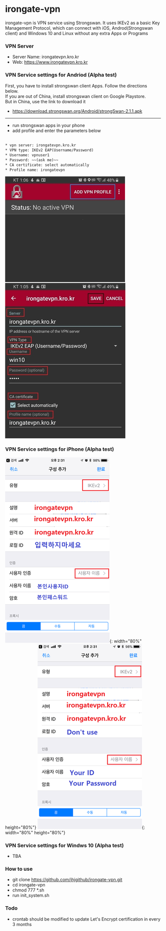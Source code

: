 **irongate-vpn**
=============================
irongate-vpn is VPN service using Strongswan. It uses IKEv2 as a basic Key Management Protocol, which can connect with iOS, Androd(Strongswan client) and Windows 10 and Linux without any extra Apps or Programs

### VPN Server
* Server Name: irongatevpn.kro.kr
* Web: https://www.irongatevpn.kro.kr

### VPN Service settings for Andriod (Alpha test)
First, you have to install strongswan client Apps.  Follow the directions below.  
If you are out of China, install strongswan client on Google Playstore.  
But in China, use the link to download it  
* https://download.strongswan.org/Android/strongSwan-2.1.1.apk  
----------------------------
* run strongswan apps in your phone
* add profile and enter the parameters below

<pre><code>
* vpn server: irongatevpn.kro.kr
* VPN type: IKEv2 EAP(Username/Password)
* Username: vpnuser1
* Password: ~~(ask me)~~  
* CA certificate: select automatically
* Profile name: irongatevpn
</code></pre>

![Alt text](3.add_profile.jpg?raw=true "Add Profile")
![Alt text](4.server_setup.jpg?raw=true "Setup server")

### VPN Service settings for iPhone (Alpha test)
![Alt text](5.iphone_setup.png?raw=true){: width="80%" height="80%"}
![Alt text](5.iphone_setup-eng.png?raw=true){: width="80%" height="80%"}


### VPN Service settings for Windws 10 (Alpha test)
* TBA

### How to use
* git clone https://github.com/jhjgithub/irongate-vpn.git
* cd irongate-vpn
* chmod 777 *.sh
* run init_system.sh

### Todo
* crontab should be modified to update Let's Encrypt certification in every 3 months


